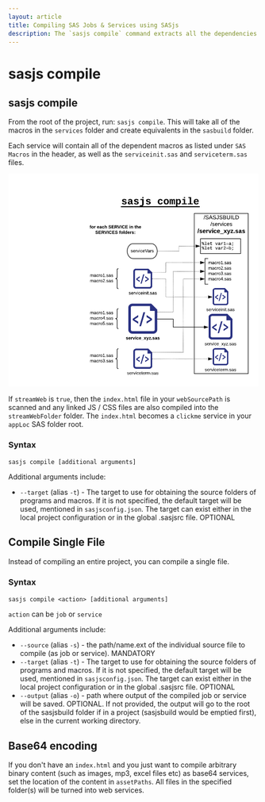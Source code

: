 ```yaml
---
layout: article
title: Compiling SAS Jobs & Services using SASjs
description: The `sasjs compile` command extracts all the dependencies and input programs for each service / job and includes them in a single file ready for deployment
---
```


sasjs compile
====================

## sasjs compile

From the root of the project, run:  `sasjs compile`.  This will take all of the macros in the `services` folder and create equivalents in the `sasbuild` folder.  

Each service will contain all of the dependent macros as listed under `SAS Macros` in the header, as well as the `serviceinit.sas` and `serviceterm.sas` files.

![sasjscliflow.png](/img/sasjscompile.png)

If `streamWeb` is `true`, then the `index.html` file in your `webSourcePath` is scanned and any linked JS / CSS files are also compiled into the `streamWebFolder` folder.  The `index.html` becomes a `clickme` service in your `appLoc` SAS folder root.

### Syntax

```
sasjs compile [additional arguments]
```

Additional arguments include:

* `--target` (alias `-t`) - The target to use for obtaining the source folders of programs and macros. If it is not specified, the default target will be used, mentioned in `sasjsconfig.json`. The target can exist either in the local project configuration or in the global .sasjsrc file. OPTIONAL

## Compile Single File

Instead of compiling an entire project, you can compile a single file.

### Syntax

```
sasjs compile <action> [additional arguments]
```

`action` can be `job` or `service`

Additional arguments include:

* `--source` (alias `-s`) - the path/name.ext of the individual source file to compile (as job or service). MANDATORY
* `--target` (alias `-t`) - The target to use for obtaining the source folders of programs and macros. If it is not specified, the default target will be used, mentioned in `sasjsconfig.json`. The target can exist either in the local project configuration or in the global .sasjsrc file. OPTIONAL
* `--output` (alias `-o`) - path where output of the compiled job or service will be saved. OPTIONAL. If not provided, the output will go to the root of the sasjsbuild folder if in a project (sasjsbuild would be emptied first), else in the current working directory.

## Base64 encoding
If you don't have an `index.html` and you just want to compile arbitrary binary content (such as images, mp3, excel files etc) as base64 services, set the location of the content in `assetPaths`.  All files in the specified folder(s) will be turned into web services.
